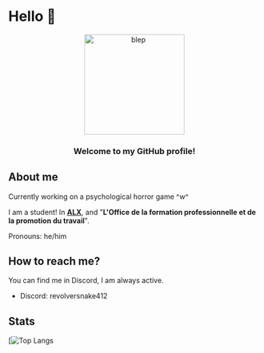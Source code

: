 # Hello 👋
<div align="center">
  <img width="200" height="200" src="https://gcdnb.pbrd.co/images/CVvzMxntevZV.gif?o=1" alt="blep">
</div>
<h3 align="center">Welcome to my GitHub profile!</h3>
<div>
  <h2>About me</h2>
  <p>Currently working on a psychological horror game ^w^</p>
  <p>I am a student! In <a href="https://www.alxafrica.com/"><b>ALX</b></a>, and "<b>L'Office de la formation professionnelle et de la promotion du travail</b>".</p>
  <p>Pronouns: he/him</p>
  <h2>How to reach me?</h2>
  <p>You can find me in Discord, I am always active.</p>
  <ul>
    <li>Discord: revolversnake412</li>
  </ul>
</div>

## Stats
[![Top Langs](https://github-readme-stats.vercel.app/api/top-langs/?username=RevolverSnake412&hide_progress=false&theme=dracula)
